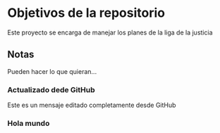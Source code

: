 # Objetivos de la repositorio

Este proyecto se encarga de manejar los planes de la liga de la justicia


## Notas
Pueden hacer lo que quieran...

### Actualizado dede GitHub 
Este es un mensaje editado completamente desde GitHub

### Hola mundo
